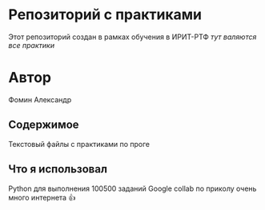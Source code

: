 # Репозиторий с практиками
Этот репозиторий создан в рамках обучения в ИРИТ-РТФ
*тут валяются все практики*


# Автор
Фомин Александр

## Содержимое 
Текстовый файлы с практиками по проге

## Что я использовал
Python для выполнения 100500 заданий
Google collab по приколу
очень много интернета 👍
